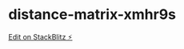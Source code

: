 # distance-matrix-xmhr9s

[Edit on StackBlitz ⚡️](https://stackblitz.com/edit/distance-matrix-xmhr9s)